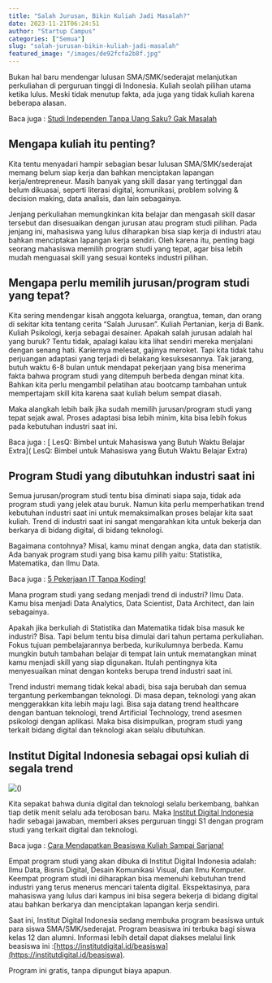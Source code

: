 ```yaml
---
title: "Salah Jurusan, Bikin Kuliah Jadi Masalah?"
date: 2023-11-21T06:24:51
author: "Startup Campus"
categories: ["Semua"]
slug: "salah-jurusan-bikin-kuliah-jadi-masalah"
featured_image: "/images/de92fcfa2b8f.jpg"
---
```


Bukan hal baru mendengar lulusan SMA/SMK/sederajat melanjutkan perkuliahan di perguruan tinggi di Indonesia. Kuliah seolah pilihan utama ketika lulus. Meski tidak menutup fakta, ada juga yang tidak kuliah karena beberapa alasan.

Baca juga : [Studi Independen Tanpa Uang Saku? Gak Masalah](https://startupcampus.id/blog/studi-independen-tanpa-uang-saku-gak-masalah/)

## Mengapa kuliah itu penting?

Kita tentu menyadari hampir sebagian besar lulusan SMA/SMK/sederajat memang belum siap kerja dan bahkan menciptakan lapangan kerja/entrepreneur. Masih banyak yang skill dasar yang tertinggal dan belum dikuasai, seperti literasi digital, komunikasi, problem solving & decision making, data analisis, dan lain sebagainya.

Jenjang perkuliahan memungkinkan kita belajar dan mengasah skill dasar tersebut dan disesuaikan dengan jurusan atau program studi pilihan. Pada jenjang ini, mahasiswa yang lulus diharapkan bisa siap kerja di industri atau bahkan menciptakan lapangan kerja sendiri. Oleh karena itu, penting bagi seorang mahasiswa memilih program studi yang tepat, agar bisa lebih mudah menguasai skill yang sesuai konteks industri pilihan.

## Mengapa perlu memilih jurusan/program studi yang tepat?

Kita sering mendengar kisah anggota keluarga, orangtua, teman, dan orang di sekitar kita tentang cerita “Salah Jurusan”. Kuliah Pertanian, kerja di Bank. Kuliah Psikologi, kerja sebagai desainer. Apakah salah jurusan adalah hal yang buruk? Tentu tidak, apalagi kalau kita lihat sendiri mereka menjalani dengan senang hati. Kariernya melesat, gajinya meroket. Tapi kita tidak tahu perjuangan adaptasi yang terjadi di belakang kesuksesannya. Tak jarang, butuh waktu 6-8 bulan untuk mendapat pekerjaan yang bisa menerima fakta bahwa program studi yang ditempuh berbeda dengan minat kita. Bahkan kita perlu mengambil pelatihan atau bootcamp tambahan untuk mempertajam skill kita karena saat kuliah belum sempat diasah.

Maka alangkah lebih baik jika sudah memilih jurusan/program studi yang tepat sejak awal. Proses adaptasi bisa lebih minim, kita bisa lebih fokus pada kebutuhan industri saat ini.

Baca juga : [ LesQ: Bimbel untuk Mahasiswa yang Butuh Waktu Belajar Extra]( LesQ: Bimbel untuk Mahasiswa yang Butuh Waktu Belajar Extra)

## Program Studi yang dibutuhkan industri saat ini

Semua jurusan/program studi tentu bisa diminati siapa saja, tidak ada program studi yang jelek atau buruk. Namun kita perlu memperhatikan trend kebutuhan industri saat ini untuk memaksimalkan proses belajar kita saat kuliah. Trend di industri saat ini sangat mengarahkan kita untuk bekerja dan berkarya di bidang digital, di bidang teknologi.

Bagaimana contohnya? Misal, kamu minat dengan angka, data dan statistik. Ada banyak program studi yang bisa kamu pilih yaitu: Statistika, Matematika, dan Ilmu Data.

Baca juga : [5 Pekerjaan IT Tanpa Koding!](https://startupcampus.id/blog/5-pekerjaan-it-tanpa-koding/)

Mana program studi yang sedang menjadi trend di industri? Ilmu Data. Kamu bisa menjadi Data Analytics, Data Scientist, Data Architect, dan lain sebagainya.

Apakah jika berkuliah di Statistika dan Matematika tidak bisa masuk ke industri? Bisa. Tapi belum tentu bisa dimulai dari tahun pertama perkuliahan. Fokus tujuan pembelajarannya berbeda, kurikulumnya berbeda. Kamu mungkin butuh tambahan belajar di tempat lain untuk mematangkan minat kamu menjadi skill yang siap digunakan. Itulah pentingnya kita menyesuaikan minat dengan konteks berupa trend industri saat ini.

Trend industri memang tidak kekal abadi, bisa saja berubah dan semua tergantung perkembangan teknologi. Di masa depan, teknologi yang akan menggerakkan kita lebih maju lagi. Bisa saja datang trend healthcare dengan bantuan teknologi, trend Artificial Technology, trend asesmen psikologi dengan aplikasi. Maka bisa disimpulkan, program studi yang terkait bidang digital dan teknologi akan selalu dibutuhkan. 

## Institut Digital Indonesia sebagai opsi kuliah di segala trend

![()](https://lh7-us.googleusercontent.com/Ket1EQybIZa5azjW8AX8nmPsFm5IM-MgoYT2Y5waYHgNAakszqARnq_-idNLjhAPKkIMqpwDFr8SazL7kmKH4axNqck-rinU_ME1Vrf0WlMQhrzhnyfex26XBEfWouGl3_QGlLil0BTT4QHWtWBYrkA)

Kita sepakat bahwa dunia digital dan teknologi selalu berkembang, bahkan tiap detik menit selalu ada terobosan baru. Maka [Institut Digital Indonesia](https://institutdigital.id/) hadir sebagai jawaban, memberi akses perguruan tinggi S1 dengan program studi yang terkait digital dan teknologi.

Baca juga : [Cara Mendapatkan Beasiswa Kuliah Sampai Sarjana!](https://startupcampus.id/blog/cara-mendapatkan-beasiswa-kuliah-sampai-sarjana/)

Empat program studi yang akan dibuka di Institut Digital Indonesia adalah: Ilmu Data, Bisnis Digital, Desain Komunikasi Visual, dan Ilmu Komputer. Keempat program studi ini diharapkan bisa memenuhi kebutuhan trend industri yang terus menerus mencari talenta digital. Ekspektasinya, para mahasiswa yang lulus dari kampus ini bisa segera bekerja di bidang digital atau bahkan berkarya dan menciptakan lapangan kerja sendiri.

Saat ini, Institut Digital Indonesia sedang membuka program beasiswa untuk para siswa SMA/SMK/sederajat. Program beasiswa ini terbuka bagi siswa kelas 12 dan alumni. Informasi lebih detail dapat diakses melalui link beasiswa ini :[https://institutdigital.id/beasiswa](https://institutdigital.id/beasiswa).

Program ini gratis, tanpa dipungut biaya apapun.